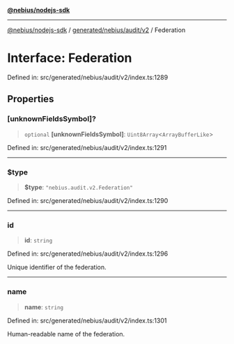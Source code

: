 [**@nebius/nodejs-sdk**](../../../../../README.md)

***

[@nebius/nodejs-sdk](../../../../../README.md) / [generated/nebius/audit/v2](../README.md) / Federation

# Interface: Federation

Defined in: src/generated/nebius/audit/v2/index.ts:1289

## Properties

### \[unknownFieldsSymbol\]?

> `optional` **\[unknownFieldsSymbol\]**: `Uint8Array`\<`ArrayBufferLike`\>

Defined in: src/generated/nebius/audit/v2/index.ts:1291

***

### $type

> **$type**: `"nebius.audit.v2.Federation"`

Defined in: src/generated/nebius/audit/v2/index.ts:1290

***

### id

> **id**: `string`

Defined in: src/generated/nebius/audit/v2/index.ts:1296

Unique identifier of the federation.

***

### name

> **name**: `string`

Defined in: src/generated/nebius/audit/v2/index.ts:1301

Human-readable name of the federation.
